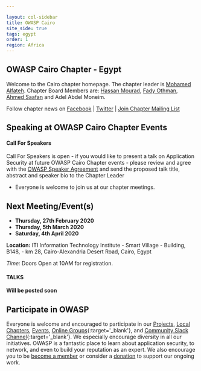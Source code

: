 ```yaml
---

layout: col-sidebar
title: OWASP Cairo
site_side: true
tags: egypt
order: 1
region: Africa
---
```



OWASP Cairo Chapter - Egypt
-------------
Welcome to the Cairo chapter homepage. The chapter leader is <a href="mailto:mohamed.alfateh@owasp.org">Mohamed Alfateh</a>. Chapter Board Members are: <a href="mailto:hassan.mourad@owasp.org">Hassan Mourad</a>, <a href="mailto:fady.othman@owasp.org">Fady Othman</a>, <a href="mailto:ahmed.saafan@owasp.org">Ahmed Saafan</a> and Adel Abdel Moneim.

Follow chapter news on [Facebook](https://www.facebook.com/OWASPCairo/) | [Twitter](https://twitter.com/owaspegypt) | [Join Chapter Mailing List](https://groups.google.com/a/owasp.org/forum/?pli=1#!forum/cairo-chapter)


Speaking at OWASP Cairo Chapter Events
---------------------------------------

#### Call For Speakers

Call For Speakers is open - if you would like to present a talk on Application Security at future OWASP Cairo Chapter events - please review and agree with the [OWASP Speaker Agreement](Speaker_Agreement "wikilink") and send the proposed talk title, abstract and speaker bio to the Chapter Leader 
- Everyone is welcome to join us at our chapter meetings.


Next Meeting/Event(s)
---------------------
-   **Thursday, 27th February 2020** 
-   **Thursday, 5th March 2020** 
-   **Saturday, 4th April 2020** 

**Location:** ITI Information Technology Institute - Smart Village - Building, B148, - km 28, Cairo-Alexandria Desert Road, Cairo, Egypt

*Time:* Doors Open at 10AM for registration.

#### TALKS

**Will be posted soon**



## Participate in OWASP 
Everyone is welcome and encouraged to participate in our [Projects](/projects), [Local Chapters](/chapters), [Events](/events), [Online Groups](https://groups.google.com/a/owasp.com/){:target='_blank'}, and [Community Slack Channel](https://owasp.slack.com/){:target='_blank'}. We especially encourage diversity in all our initiatives. OWASP is a fantastic place to learn about application security, to network, and even to build your reputation as an expert. We also encourage you to be [become a member](/membership) or consider a [donation](/donate) to support our ongoing work.



